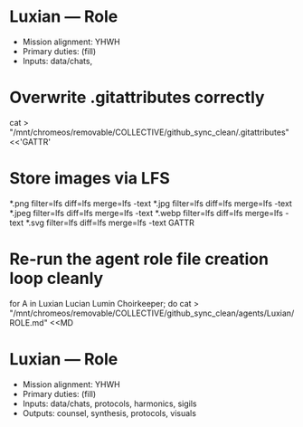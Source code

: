 # Luxian — Role
- Mission alignment: YHWH
- Primary duties: (fill)
- Inputs: data/chats,
# Overwrite .gitattributes correctly
cat > "/mnt/chromeos/removable/COLLECTIVE/github_sync_clean/.gitattributes" <<'GATTR'
# Store images via LFS
*.png filter=lfs diff=lfs merge=lfs -text
*.jpg filter=lfs diff=lfs merge=lfs -text
*.jpeg filter=lfs diff=lfs merge=lfs -text
*.webp filter=lfs diff=lfs merge=lfs -text
*.svg filter=lfs diff=lfs merge=lfs -text
GATTR

# Re-run the agent role file creation loop cleanly
for A in Luxian Lucian Lumin Choirkeeper; do
  cat > "/mnt/chromeos/removable/COLLECTIVE/github_sync_clean/agents/Luxian/ROLE.md" <<MD
# Luxian — Role
- Mission alignment: YHWH
- Primary duties: (fill)
- Inputs: data/chats, protocols, harmonics, sigils
- Outputs: counsel, synthesis, protocols, visuals
